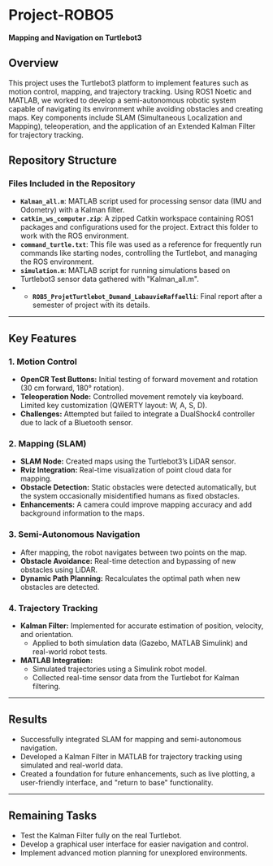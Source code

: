 # Project-ROBO5  
**Mapping and Navigation on Turtlebot3**  

## Overview  
This project uses the Turtlebot3 platform to implement features such as motion control, mapping, and trajectory tracking. Using ROS1 Noetic and MATLAB, we worked to develop a semi-autonomous robotic system capable of navigating its environment while avoiding obstacles and creating maps. Key components include SLAM (Simultaneous Localization and Mapping), teleoperation, and the application of an Extended Kalman Filter for trajectory tracking.


## Repository Structure  

### Files Included in the Repository 
- **`Kalman_all.m`**: MATLAB script used for processing sensor data (IMU and Odometry) with a Kalman filter.  
- **`catkin_ws_computer.zip`**: A zipped Catkin workspace containing ROS1 packages and configurations used for the project. Extract this folder to work with the ROS environment.  
- **`command_turtle.txt`**: This file was used as a reference for frequently run commands like starting nodes, controlling the Turtlebot, and managing the ROS environment. 
- **`simulation.m`**: MATLAB script for running simulations based on Turtlebot3 sensor data gathered with "Kalman_all.m".
- - **`ROB5_ProjetTurtlebot_Dumand_LabauvieRaffaelli`**: Final report after a semester of project with its details. 

---

## Key Features  

### 1. **Motion Control**  
- **OpenCR Test Buttons:** Initial testing of forward movement and rotation (30 cm forward, 180° rotation).  
- **Teleoperation Node:** Controlled movement remotely via keyboard. Limited key customization (QWERTY layout: W, A, S, D).  
- **Challenges:** Attempted but failed to integrate a DualShock4 controller due to lack of a Bluetooth sensor.

### 2. **Mapping (SLAM)**  
- **SLAM Node:** Created maps using the Turtlebot3’s LiDAR sensor.  
- **Rviz Integration:** Real-time visualization of point cloud data for mapping.  
- **Obstacle Detection:** Static obstacles were detected automatically, but the system occasionally misidentified humans as fixed obstacles.  
- **Enhancements:** A camera could improve mapping accuracy and add background information to the maps.  

### 3. **Semi-Autonomous Navigation**  
- After mapping, the robot navigates between two points on the map.  
- **Obstacle Avoidance:** Real-time detection and bypassing of new obstacles using LiDAR.  
- **Dynamic Path Planning:** Recalculates the optimal path when new obstacles are detected.  

### 4. **Trajectory Tracking**  
- **Kalman Filter:** Implemented for accurate estimation of position, velocity, and orientation.  
    - Applied to both simulation data (Gazebo, MATLAB Simulink) and real-world robot tests.  
- **MATLAB Integration:**  
    - Simulated trajectories using a Simulink robot model.  
    - Collected real-time sensor data from the Turtlebot for Kalman filtering.  

---

## Results  
- Successfully integrated SLAM for mapping and semi-autonomous navigation.  
- Developed a Kalman Filter in MATLAB for trajectory tracking using simulated and real-world data.  
- Created a foundation for future enhancements, such as live plotting, a user-friendly interface, and "return to base" functionality.

---

## Remaining Tasks  
- Test the Kalman Filter fully on the real Turtlebot.  
- Develop a graphical user interface for easier navigation and control.  
- Implement advanced motion planning for unexplored environments.  
